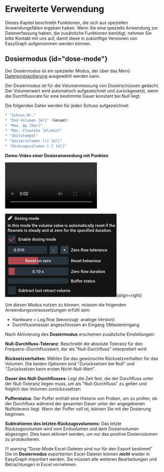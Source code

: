 # Erweiterte Verwendung

Dieses Kapitel beschreibt Funktionen, die sich aus speziellen Anwendungsfällen ergeben haben. Wenn Sie eine spezielle Anwendung zur Datenerfassung haben, die zusätzliche Funktionen benötigt, nehmen Sie bitte Kontakt mit uns auf, damit diese in zukünftige Versionen von EasyGraph aufgenommen werden können.

## Dosiermodus {id="dose-mode"}

Der Dosiermodus ist ein spezieller Modus, der über das Menü [Datenprotokollierung](uiguide.md#data-logging) ausgewählt werden kann.

Der Dosiermodus ist für die Volumenmessung von Dosierschüssen gedacht. Der Volumenwert wird automatisch aufgezeichnet und zurückgesetzt, wenn die Durchflussrate für eine bestimmte Dauer konstant bei Null liegt.


Die folgenden Daten werden für jeden Schuss aufgezeichnet:


``` c
* "Schuss-Nr."
* "End-Volumen [ml]" (Gesamt)
* "Max. Δp [bar]"
* "Max. Flowrate [ml/min]"
* "Zeitstempel"
* "Dosiervolumen [+] [ml]"
* "Rückzugsvolumen [-] [ml]"

```

**Demo-Video einer Dosieranwendung mit Punkten**

<video controls autoplay loop src="img/dots.mp4"> </video>  

![dosemode](img/dosemode.png){align=right}

Um diesen Modus nutzen zu können, müssen die folgenden Anwendungsvoraussetzungen erfüllt sein:

- Hardware = Log.flow (bevorzugt: analoge Version)
- Durchflussmesser angeschlossen an Eingang 1/Mastereingang

Nach Aktivierung des **Dosiermodus** erscheinen zusätzliche Einstellungen:

**Null-Durchfluss-Toleranz**: Beschreibt die absolute Toleranz für den Frequenz-/Durchflusswert, der als "Null-Durchfluss" interpretiert wird

**Rücksetzverhalten**: Wählen Sie das gewünschte Rücksetzverhalten für das Volumen. Die beiden Optionen sind "Zurücksetzen bei Null" und "Zurücksetzen beim ersten Nicht-Null-Wert".

**Dauer des Null-Durchflusses**: Legt die Zeit fest, die der Durchfluss unter der Null-Toleranz liegen muss, um als "Null-Durchfluss" zu gelten und folglich das Volumen zurückzusetzen

**Pufferstatus**: Der Puffer enthält eine Historie von Proben, um zu prüfen, ob der Durchfluss während der gesamten Dauer unter der angegebenen Nulltoleranz liegt. Wenn der Puffer voll ist, können Sie mit der Dosierung beginnen.

**Subtrahieren des letzten Rückzugsvolumens:** Das letzte Rückzugsvolumen wird vom Endvolumen und dem Dosiervolumen abgezogen. Dies kann aktiviert werden, um nur das positive Dosiervolumen zu protokollieren.

!!! warning "Dose-Mode Excel-Dateien sind nur für den Export bestimmt"
    Die im **Dosiermodus** exportierten Excel-Dateien können ***nicht*** wieder in EasyGraph importiert werden. Sie müssen alle weiteren Bearbeitungen und Betrachtungen in Excel vornehmen.